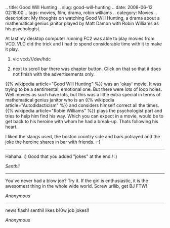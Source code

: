 .. title: Good Will Hunting
.. slug: good-will-hunting
.. date: 2008-06-12 02:18:00
.. tags: movies, film, drama, robin williams
.. category: Movies
.. description: My thoughts on watching Good Will Hunting, a drama about a mathematical genius janitor played by Matt Damon with Robin Williams as his psychologist.

At last my desktop computer running FC2 was able to play movies from VCD. VLC did the trick and I had to spend considerable time with it to make it play.

1) vlc vcd:///dev/hdc

2) next to scroll bar there was chapter button. Click on that so that it does not finish with the advertisements only.

{{% wikipedia article="Good Will Hunting" %}} was an 'okay' movie. It was trying to be a sentimental, emotional one. But there were lots of loop holes. Well movies as such have lots, but this was a little extra special in terms of mathematical genius janitor who is an {{% wikipedia article="Autodidacticism" %}} and considers himself correct all the times. {{% wikipedia article="Robin Williams" %}} plays the psychologist part and tries to help him find his way. Which you can expect in a movie, would be to get back to his heroine with whom he had a break-up. Thats following his heart.

I liked the slangs used, the boston country side and bars potrayed and the joke the heroine shares in bar with friends. :-)


----


Hahaha. :) Good that you added "jokes" at the end.! :)

_Senthil_

----


You've never had a blow job? Try it. If the girl is enthusiastic, it is the awesomest thing in the whole wide world. Screw urllib, get BJ FTW!

_Anonymous_

----


news flash! senthil likes b10w job jokes!!

_Anonymous_
